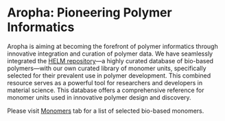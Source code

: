 # Aropha: Pioneering Polymer Informatics

Aropha is aiming at becoming the forefront of polymer informatics through innovative integration and curation of polymer data. We have seamlessly integrated the [HELM repository](https://github.com/PistoiaHELM/HELMMonomerSets)—a highly curated database of bio-based polymers—with our own curated library of monomer units, specifically selected for their prevalent use in polymer development. This combined resource serves as a powerful tool for researchers and developers in material science. This database offers a comprehensive reference for monomer units used in innovative polymer design and discovery.

Please visit [Monomers](https://aropha.github.io/Bio-based-Monomers/) tab for a list of selected bio-based monomers.
